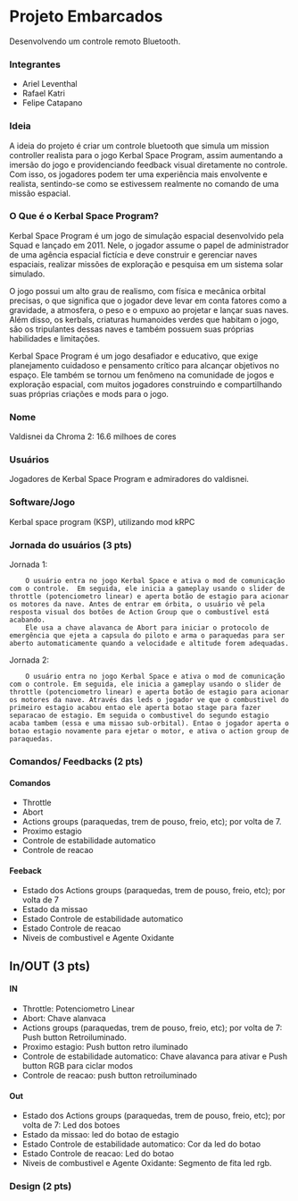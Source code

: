# Projeto Embarcados

Desenvolvendo um controle remoto Bluetooth.

### Integrantes

- Ariel Leventhal
- Rafael Katri
- Felipe Catapano

### Ideia

A ideia do projeto é criar um controle bluetooth que simula um mission controller realista para o jogo Kerbal Space Program, assim aumentando a imersão do jogo e providenciando feedback visual diretamente no controle.
Com isso, os jogadores podem ter uma experiência mais envolvente e realista, sentindo-se como se estivessem realmente no comando de uma missão espacial.

### O Que é o Kerbal Space Program?

Kerbal Space Program é um jogo de simulação espacial desenvolvido pela Squad e lançado em 2011. Nele, o jogador assume o papel de administrador de uma agência espacial fictícia e deve construir e gerenciar naves espaciais, realizar missões de exploração e pesquisa em um sistema solar simulado.

O jogo possui um alto grau de realismo, com física e mecânica orbital precisas, o que significa que o jogador deve levar em conta fatores como a gravidade, a atmosfera, o peso e o empuxo ao projetar e lançar suas naves. Além disso, os kerbals, criaturas humanoides verdes que habitam o jogo, são os tripulantes dessas naves e também possuem suas próprias habilidades e limitações.

Kerbal Space Program é um jogo desafiador e educativo, que exige planejamento cuidadoso e pensamento crítico para alcançar objetivos no espaço. Ele também se tornou um fenômeno na comunidade de jogos e exploração espacial, com muitos jogadores construindo e compartilhando suas próprias criações e mods para o jogo.

### Nome
Valdisnei da Chroma 2:
16.6 milhoes de cores

### Usuários 

Jogadores de Kerbal Space Program e admiradores do valdisnei.

### Software/Jogo 

Kerbal space  program (KSP), utilizando mod kRPC
### Jornada do usuários (3 pts)
Jornada 1:

        O usuário entra no jogo Kerbal Space e ativa o mod de comunicação com o controle.  Em seguida, ele inicia a gameplay usando o slider de throttle (potenciometro linear) e aperta botão de estagio para acionar os motores da nave. Antes de entrar em órbita, o usuário vê pela resposta visual dos botões de Action Group que o combustível está acabando. 
        Ele usa a chave alavanca de Abort para iniciar o protocolo de emergência que ejeta a capsula do piloto e arma o paraquedas para ser aberto automaticamente quando a velocidade e altitude forem adequadas.

Jornada 2:

        O usuário entra no jogo Kerbal Space e ativa o mod de comunicação com o controle. Em seguida, ele inicia a gameplay usando o slider de throttle (potenciometro linear) e aperta botão de estagio para acionar os motores da nave. Através das leds o jogador ve que o combustivel do primeiro estagio acabou entao ele aperta botao stage para fazer separacao de estagio. Em seguida o combustivel do segundo estagio acaba tambem (essa e uma missao sub-orbital). Entao o jogador aperta o botao estagio novamente para ejetar o motor, e ativa o action group de paraquedas.
        

### Comandos/ Feedbacks (2 pts)

#### Comandos
* Throttle 
* Abort
* Actions groups (paraquedas, trem de pouso, freio, etc); por volta de 7.
* Proximo estagio
* Controle de estabilidade automatico
* Controle de reacao

#### Feeback

* Estado dos Actions groups (paraquedas, trem de pouso, freio, etc); por volta de 7
* Estado da missao
* Estado Controle de estabilidade automatico
* Estado Controle de reacao
* Niveis de combustivel e Agente Oxidante

## In/OUT (3 pts)
#### IN
* Throttle: Potenciometro Linear
* Abort: Chave alanvaca
* Actions groups (paraquedas, trem de pouso, freio, etc); por volta de 7: Push button Retroiluminado.
* Proximo estagio: Push button retro iluminado
* Controle de estabilidade automatico: Chave alavanca para ativar e  Push button RGB para ciclar modos
* Controle de reacao: push button retroiluminado

#### Out

* Estado dos Actions groups (paraquedas, trem de pouso, freio, etc); por volta de 7: Led dos botoes
* Estado da missao: led do botao de estagio
* Estado Controle de estabilidade automatico: Cor da led do botao
* Estado Controle de reacao: Led do botao
* Niveis de combustivel e Agente Oxidante: Segmento de fita led rgb.
### Design (2 pts)

<!--
Faca um esboco de como seria esse controle (vai ter uma etapa que terão que detalhar melhor isso).
-->
